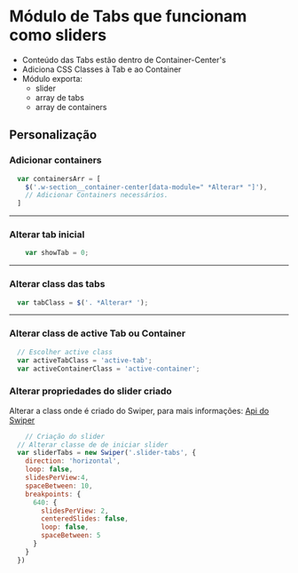 # Módulo de Tabs que funcionam como sliders

* Conteúdo das Tabs estão dentro de Container-Center's
* Adiciona CSS Classes à Tab e ao Container
* Módulo exporta:
  * slider
  * array de tabs
  * array de containers


## Personalização

### Adicionar containers

```javascript
  var containersArr = [
    $('.w-section__container-center[data-module=" *Alterar* "]'),
    // Adicionar Containers necessários.
  ]
```

*****

### Alterar tab inicial

```javascript
    var showTab = 0;
```

*****

### Alterar class das tabs

```javascript
  var tabClass = $('. *Alterar* ');
```

*****

### Alterar class de active Tab ou Container

```javascript
  // Escolher active class
  var activeTabClass = 'active-tab';
  var activeContainerClass = 'active-container';
```

### Alterar propriedades do slider criado

Alterar a class onde é criado do Swiper, para mais informações: [Api do Swiper](https://idangero.us/swiper/api/)

```javascript
    // Criação do slider
  // Alterar classe de de iniciar slider
  var sliderTabs = new Swiper('.slider-tabs', {
    direction: 'horizontal',
    loop: false,
    slidesPerView:4,
    spaceBetween: 10,
    breakpoints: {
      640: {
        slidesPerView: 2,
        centeredSlides: false,
        loop: false,
        spaceBetween: 5
      }
    }
  })
```